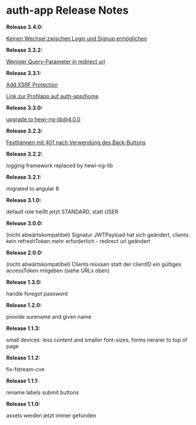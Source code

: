 # auth-app Release Notes

__Release 3.4.0:__

[Keinen Wechsel zwischen Login und Signup ermöglichen](https://github.com/heike2718/auth-app/issues/20)


__Release 3.3.2:__

[Weniger Query-Parameter in redirect url](https://github.com/heike2718/auth-app/issues/18)

__Release 3.3.1:__

[Add XSRF Protection](https://github.com/heike2718/auth-app/issues/8)

[Link zur Profilapp auf auth-app/home](https://github.com/heike2718/auth-app/issues/16)

__Release 3.3.0:__

[upgrade to hewi-ng-lib@4.0.0](https://github.com/heike2718/auth-app/issues/9)

__Release 3.2.3:__

[Festhängen mit 401 nach Verwendung des Back-Buttons](https://github.com/heike2718/auth-app/issues/6)

__Release 3.2.2:__

logging framework replaced by hewi-ng-lib

__Release 3.2.1:__

migrated to angular 8

__Release 3.1.0:__

default role heißt jetzt STANDARD, statt USER

__Release 3.0.0:__

(nicht abwärtskompatibel) Signatur JWTPayload hat sich geändert, clients. kein refreshToken mehr erforderlich - redirect url geändert

__Release 2.0.0:__

(nicht abwärtskompatibel) Clients müssen statt der clientID ein gültiges accessToken mitgeben (siehe URLs oben)

__Release 1.3.0:__

handle foregot password

__Release 1.2.0:__

provide surename and given name

__Release 1.1.3:__

small devices: less content and smaller font-sizes, forms nerarer to top of page

__Release 1.1.2:__

fix-fstream-cve

__Release 1.1.1:__

rename labels submit buttons

__Release 1.1.0:__

assets werden jetzt immer gefunden

